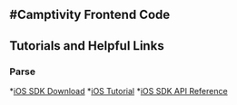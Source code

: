 #Camptivity Frontend Code
----

## Tutorials and Helpful Links
### Parse
*[iOS SDK Download](https://parse.com/docs/downloads/)
*[iOS Tutorial](https://parse.com/docs/ios_guide#top/iOS)
*[iOS SDK API Reference](http://parse.com/docs/ios/api/)